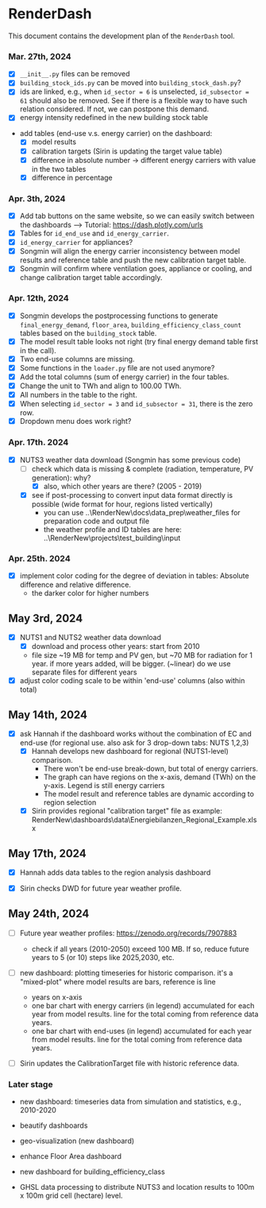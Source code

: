 
# RenderDash

This document contains the development plan of the `RenderDash` tool. 

### Mar. 27th, 2024

- [x] `__init__.py` files can be removed
- [x] `building_stock_ids.py` can be moved into `building_stock_dash.py`?
- [x] ids are linked, e.g., when `id_sector = 6` is unselected, `id_subsector = 61` should also be removed. See if there is a flexible way to have such relation considered. If not, we can postpone this demand.
- [x] energy intensity redefined in the new building stock table
- add tables (end-use v.s. energy carrier) on the dashboard: 
  - [x] model results
  - [x] calibration targets (Sirin is updating the target value table)
  - [x] difference in absolute number -> different energy carriers with value in the two tables
  - [x] difference in percentage

### Apr. 3th, 2024

- [x] Add tab buttons on the same website, so we can easily switch between the dashboards --> Tutorial: https://dash.plotly.com/urls
- [x] Tables for `id_end_use` and `id_energy_carrier`.
- [x] `id_energy_carrier` for appliances?
- [x] Songmin will align the energy carrier inconsistency between model results and reference table and push the new calibration target table.
- [x] Songmin will confirm where ventilation goes, appliance or cooling, and change calibration target table accordingly.

### Apr. 12th, 2024

- [x] Songmin develops the postprocessing functions to generate `final_energy_demand`, `floor_area`, `building_efficiency_class_count` tables based on the `building_stock` table.
- [x] The model result table looks not right (try final energy demand table first in the call).
- [x] Two end-use columns are missing.
- [x] Some functions in the `loader.py` file are not used anymore?
- [x] Add the total columns (sum of energy carrier) in the four tables.
- [x] Change the unit to TWh and align to 100.00 TWh.
- [x] All numbers in the table to the right.
- [x] When selecting `id_sector = 3` and `id_subsector = 31`, there is the zero row.
- [x] Dropdown menu does work right?

### Apr. 17th. 2024

- [x] NUTS3 weather data download (Songmin has some previous code)
  - [ ] check which data is missing & complete (radiation, temperature, PV generation): why?
    - [x] also, which other years are there? (2005 - 2019)
  - [x] see if post-processing to convert input data format directly is possible (wide format for hour, regions listed vertically)
    - you can use ..\RenderNew\docs\data_prep\weather_files for preparation code and output file
    - the weather profile and ID tables are here: ..\RenderNew\projects\test_building\input

### Apr. 25th. 2024

- [x] implement color coding for the degree of deviation in tables: Absolute difference and relative difference.
  - the darker color for higher numbers

## May 3rd, 2024
- [x] NUTS1 and NUTS2 weather data download
  - [x] download and process other years: start from 2010
  - file size ~19 MB for temp and PV gen, but ~70 MB for radiation for 1 year. if more years added, will be bigger. (~linear) do we use separate files for different years
- [x] adjust color coding scale to be within 'end-use' columns (also within total)

## May 14th, 2024
- [x] ask Hannah if the dashboard works without the combination of EC and end-use (for regional use. also ask for 3 drop-down tabs: NUTS 1,2,3)
  - [x] Hannah develops new dashboard for regional (NUTS1-level) comparison. 
    - There won't be end-use break-down, but total of energy carriers. 
    - The graph can have regions on the x-axis, demand (TWh) on the y-axis. Legend is still energy carriers
    - The model result and reference tables are dynamic according to region selection
  - [x] Sirin provides regional "calibration target" file as example: RenderNew\dashboards\data\Energiebilanzen_Regional_Example.xlsx

## May 17th, 2024
- [x] Hannah adds data tables to the region analysis dashboard
- [x] Sirin checks DWD for future year weather profile.


## May 24th, 2024
- [ ] Future year weather profiles: https://zenodo.org/records/7907883
  - check if all years (2010-2050) exceed 100 MB. If so, reduce future years to 5 (or 10) steps like 2025,2030, etc.
- [ ] new dashboard: plotting timeseries for historic comparison. it's a "mixed-plot" where model results are bars, reference is line
  - years on x-axis
  - one bar chart with energy carriers (in legend) accumulated for each year from model results.
    line for the total coming from reference data years.
  - one bar chart with end-uses (in legend) accumulated for each year from model results.
    line for the total coming from reference data years.
- [ ] Sirin updates the CalibrationTarget file with historic reference data.


### Later stage
- new dashboard: timeseries data from simulation and statistics, e.g., 2010-2020
- beautify dashboards
- geo-visualization (new dashboard)
- enhance Floor Area dashboard
- new dashboard for building_efficiency_class

- GHSL data processing to distribute NUTS3 and location results to 100m x 100m grid cell (hectare) level.

